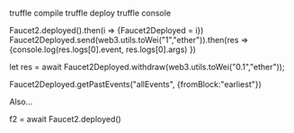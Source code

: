 truffle compile
truffle deploy
truffle console

 Faucet2.deployed().then(i => {Faucet2Deployed = i})
 Faucet2Deployed.send(web3.utils.toWei("1","ether")).then(res => {console.log(res.logs[0].event, res.logs[0].args) })

let res = await Faucet2Deployed.withdraw(web3.utils.toWei("0.1","ether"));

Faucet2Deployed.getPastEvents("allEvents", {fromBlock:"earliest"})

Also...

f2 = await Faucet2.deployed()
